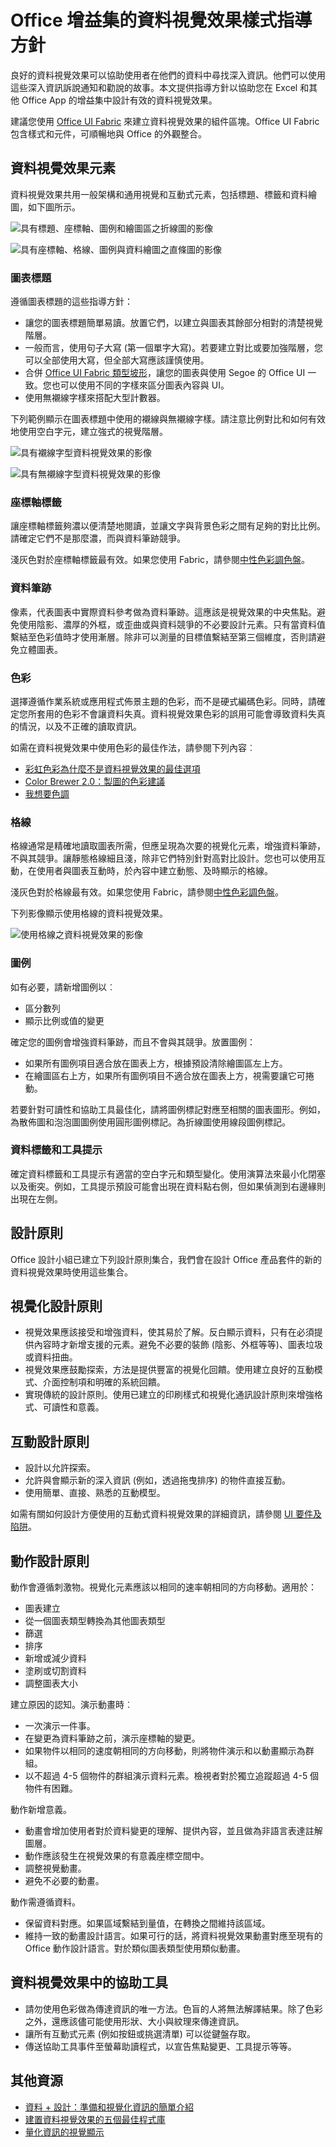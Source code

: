 
# <a name="data-visualization-style-guidelines-for-office-add-ins"></a>Office 增益集的資料視覺效果樣式指導方針

良好的資料視覺效果可以協助使用者在他們的資料中尋找深入資訊。他們可以使用這些深入資訊訴說通知和勸說的故事。本文提供指導方針以協助您在 Excel 和其他 Office App 的增益集中設計有效的資料視覺效果。

建議您使用 [Office UI Fabric](http://dev.office.com/fabric) 來建立資料視覺效果的組件區塊。Office UI Fabric 包含樣式和元件，可順暢地與 Office 的外觀整合。 

<!--The following figure shows a data visualization in an add-in that uses Fabric.

![Image of a data visualization with Fabric elements applied**](../../images/fabric-data-visualization.png) 

-->

## <a name="data-visualization-elements"></a>資料視覺效果元素

資料視覺效果共用一般架構和通用視覺和互動式元素，包括標題、標籤和資料繪圖，如下圖所示。

![具有標題、座標軸、圖例和繪圖區之折線圖的影像](../../images/data_visualization_line_chart.png)
![具有座標軸、格線、圖例與資料繪圖之直條圖的影像](../../images/data_visualization_column_chart.png)

### <a name="chart-titles"></a>圖表標題

遵循圖表標題的這些指導方針：

- 讓您的圖表標題簡單易讀。放置它們，以建立與圖表其餘部分相對的清楚視覺階層。
- 一般而言，使用句子大寫 (第一個單字大寫)。若要建立對比或要加強階層，您可以全部使用大寫，但全部大寫應該謹慎使用。
- 合併 [Office UI Fabric 類型坡形](http://dev.office.com/fabric#/styles/typography)，讓您的圖表與使用 Segoe 的 Office UI 一致。您也可以使用不同的字樣來區分圖表內容與 UI。
- 使用無襯線字樣來搭配大型計數器。

下列範例顯示在圖表標題中使用的襯線與無襯線字樣。請注意比例對比和如何有效地使用空白字元，建立強式的視覺階層。

![具有襯線字型資料視覺效果的影像](../../images/data_visualization_serif.png)
![具有無襯線字型資料視覺效果的影像](../../images/data_visualization_san_serif.png)

### <a name="axis-labels"></a>座標軸標籤

讓座標軸標籤夠濃以便清楚地閱讀，並讓文字與背景色彩之間有足夠的對比比例。請確定它們不是那麼濃，而與資料筆跡競爭。

淺灰色對於座標軸標籤最有效。如果您使用 Fabric，請參閱[中性色彩調色盤](http://dev.office.com/fabric#/styles/colors)。

### <a name="data-ink"></a>資料筆跡

像素，代表圖表中實際資料參考做為資料筆跡。這應該是視覺效果的中央焦點。避免使用陰影、濃厚的外框，或歪曲或與資料競爭的不必要設計元素。只有當資料值繫結至色彩值時才使用漸層。除非可以測量的目標值繫結至第三個維度，否則請避免立體圖表。

### <a name="color"></a>色彩

選擇遵循作業系統或應用程式佈景主題的色彩，而不是硬式編碼色彩。同時，請確定您所套用的色彩不會讓資料失真。資料視覺效果色彩的誤用可能會導致資料失真的情況，以及不正確的讀取資訊。

如需在資料視覺效果中使用色彩的最佳作法，請參閱下列內容︰


- [彩虹色彩為什麼不是資料視覺效果的最佳選項](http://www.poynter.org/2013/why-rainbow-colors-arent-always-the-best-options-for-data-visualizations/224413/)
- [Color Brewer 2.0：製圖的色彩建議](http://colorbrewer2.org/)
- [我想要色調](http://tools.medialab.sciences-po.fr/iwanthue/)

### <a name="gridlines"></a>格線

格線通常是精確地讀取圖表所需，但應呈現為次要的視覺化元素，增強資料筆跡，不與其競爭。讓靜態格線細且淺，除非它們特別針對高對比設計。您也可以使用互動，在使用者與圖表互動時，於內容中建立動態、及時顯示的格線。

淺灰色對於格線最有效。如果您使用 Fabric，請參閱[中性色彩調色盤](http://dev.office.com/fabric#/styles/colors)。

下列影像顯示使用格線的資料視覺效果。

![使用格線之資料視覺效果的影像](../../images/data_visualization_gridlines.png)

### <a name="legends"></a>圖例

如有必要，請新增圖例以︰

- 區分數列
- 顯示比例或值的變更

確定您的圖例會增強資料筆跡，而且不會與其競爭。放置圖例：


- 如果所有圖例項目適合放在圖表上方，根據預設清除繪圖區左上方。
- 在繪圖區右上方，如果所有圖例項目不適合放在圖表上方，視需要讓它可捲動。

若要針對可讀性和協助工具最佳化，請將圖例標記對應至相關的圖表圖形。例如，為散佈圖和泡泡圖圖例使用圓形圖例標記。為折線圖使用線段圖例標記。

### <a name="data-labels-and-tooltips"></a>資料標籤和工具提示

確定資料標籤和工具提示有適當的空白字元和類型變化。使用演算法來最小化閉塞以及衝突。例如，工具提示預設可能會出現在資料點右側，但如果偵測到右邊緣則出現在左側。

## <a name="design-principles"></a>設計原則

Office 設計小組已建立下列設計原則集合，我們會在設計 Office 產品套件的新的資料視覺效果時使用這些集合。

## <a name="visual-design-principles"></a>視覺化設計原則


- 視覺效果應該接受和增強資料，使其易於了解。反白顯示資料，只有在必須提供內容時才新增支援的元素。避免不必要的裝飾 (陰影、外框等等)、圖表垃圾或資料扭曲。
- 視覺效果應鼓勵探索，方法是提供豐富的視覺化回饋。使用建立良好的互動模式、介面控制項和明確的系統回饋。
- 實現傳統的設計原則。使用已建立的印刷樣式和視覺化通訊設計原則來增強格式、可讀性和意義。

## <a name="interaction-design-principles"></a>互動設計原則

- 設計以允許探索。
- 允許與會顯示新的深入資訊 (例如，透過拖曳排序) 的物件直接互動。
- 使用簡單、直接、熟悉的互動模型。

如需有關如何設計方便使用的互動式資料視覺效果的詳細資訊，請參閱 [UI 要件及陷阱](http://uitraps.com/)。

## <a name="motion-design-principles"></a>動作設計原則

動作會遵循刺激物。視覺化元素應該以相同的速率朝相同的方向移動。適用於：


- 圖表建立
- 從一個圖表類型轉換為其他圖表類型
- 篩選
- 排序
- 新增或減少資料
- 塗刷或切割資料
- 調整圖表大小

建立原因的認知。演示動畫時︰


- 一次演示一件事。 
- 在變更為資料筆跡之前，演示座標軸的變更。
- 如果物件以相同的速度朝相同的方向移動，則將物件演示和以動畫顯示為群組。
- 以不超過 4-5 個物件的群組演示資料元素。檢視者對於獨立追蹤超過 4-5 個物件有困難。

動作新增意義。


- 動畫會增加使用者對於資料變更的理解、提供內容，並且做為非語言表達註解圖層。
- 動作應該發生在視覺效果的有意義座標空間中。
- 調整視覺動畫。 
- 避免不必要的動畫。

動作需遵循資料。

- 保留資料對應。如果區域繫結到量值，在轉換之間維持該區域。
- 維持一致的動畫設計語言。如果可行的話，將資料視覺效果動畫對應至現有的 Office 動作設計語言。對於類似圖表類型使用類似動畫。

## <a name="accessibility-in-data-visualizations"></a>資料視覺效果中的協助工具

- 請勿使用色彩做為傳達資訊的唯一方法。色盲的人將無法解譯結果。除了色彩之外，還應該儘可能使用形狀、大小與紋理來傳達資訊。
- 讓所有互動式元素 (例如按鈕或挑選清單) 可以從鍵盤存取。
- 傳送協助工具事件至螢幕助讀程式，以宣告焦點變更、工具提示等等。

## <a name="additional-resources"></a>其他資源 

- [資料 + 設計：準備和視覺化資訊的簡單介紹](https://infoactive.co/data-design)
- [建置資料視覺效果的五個最佳程式庫](http://www.fastcompany.com/3029760/the-five-best-libraries-for-building-data-vizualizations)
- [量化資訊的視覺顯示](https://www.edwardtufte.com/tufte/books_vdqi)
